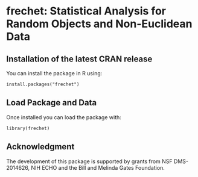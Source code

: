 frechet: Statistical Analysis for Random Objects and Non-Euclidean Data
====

## Installation of the latest CRAN release
You can install the package in R using:
```
install.packages("frechet")
```

## Load Package and Data
Once installed you can load the package with:
```
library(frechet)
```

## Acknowledgment
The development of this package is supported by grants from NSF DMS-2014626, NIH ECHO and the Bill and Melinda Gates Foundation. 
